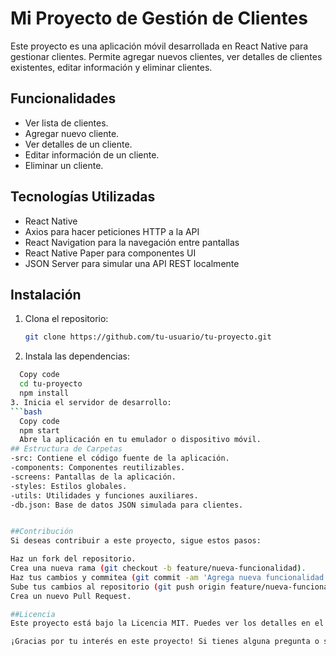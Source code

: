 # Mi Proyecto de Gestión de Clientes

Este proyecto es una aplicación móvil desarrollada en React Native para gestionar clientes. Permite agregar nuevos clientes, ver detalles de clientes existentes, editar información y eliminar clientes.

## Funcionalidades

- Ver lista de clientes.
- Agregar nuevo cliente.
- Ver detalles de un cliente.
- Editar información de un cliente.
- Eliminar un cliente.

## Tecnologías Utilizadas

- React Native
- Axios para hacer peticiones HTTP a la API
- React Navigation para la navegación entre pantallas
- React Native Paper para componentes UI
- JSON Server para simular una API REST localmente

## Instalación

1. Clona el repositorio:

   ```bash
   git clone https://github.com/tu-usuario/tu-proyecto.git

2. Instala las dependencias:
```bash
  Copy code
  cd tu-proyecto
  npm install
3. Inicia el servidor de desarrollo:
```bash
  Copy code
  npm start
  Abre la aplicación en tu emulador o dispositivo móvil.
## Estructura de Carpetas
-src: Contiene el código fuente de la aplicación.
-components: Componentes reutilizables.
-screens: Pantallas de la aplicación.
-styles: Estilos globales.
-utils: Utilidades y funciones auxiliares.
-db.json: Base de datos JSON simulada para clientes.


##Contribución
Si deseas contribuir a este proyecto, sigue estos pasos:

Haz un fork del repositorio.
Crea una nueva rama (git checkout -b feature/nueva-funcionalidad).
Haz tus cambios y commitea (git commit -am 'Agrega nueva funcionalidad').
Sube tus cambios al repositorio (git push origin feature/nueva-funcionalidad).
Crea un nuevo Pull Request.

##Licencia
Este proyecto está bajo la Licencia MIT. Puedes ver los detalles en el archivo LICENSE.

¡Gracias por tu interés en este proyecto! Si tienes alguna pregunta o sugerencia, no dudes en contactarnos.

